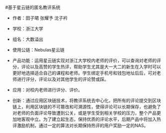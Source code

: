 #基于星云链的匿名教评系统

* 作者：田子珺 张耀予 沈子衿
* 学校：浙江大学
* 组名：大数溢出
* 使用公链：Nebulas星云链
* 产品功能：运用星云链实现对浙江大学校内老师的评价，可以查询对老师的评分，评论以及高赞的学生热评，帮助学生尤其是大一大二的新生在入学时可以更好地选择适合自己的课程和老师。学生绑定手机号和钱包地址后后，可对老师进行评分，评论以及对其他学生的评论赞或踩。

* 应用：对校内老师进行评分、评价。

* 创新：通过应用区块链技术，将教评系统去中心化，把所有的评论提交到区块链上，利用区块链的不可篡改和可溯源性，使得评论可以长期保存，也避免了对老师的负面评论导致遭到公关，或是学生受到相关学校的压力，整个产品更加地客观中立。为了建立起生态，保持优质的评论水平，后期产品中将加入热评激励机制，通过一定的算法对长期保持热评的用户奖励一定的NAS。


